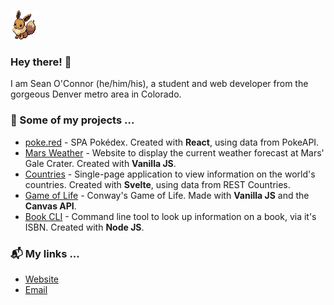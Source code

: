 ![](https://github.com/PokeAPI/sprites/blob/f301664fbbce6ccbe09f9561287e05653379f870/sprites/pokemon/versions/generation-v/black-white/animated/133.gif?raw=true)

### Hey there! 👋

I am Sean O'Connor (he/him/his), a student and web developer from the gorgeous Denver metro area in Colorado.

### 🔭 Some of my projects ...

- [poke.red](https://github.com/seaneoo/poke.red) - SPA Pokédex. Created with **React**, using data from PokeAPI.
- [Mars Weather](https://seaneoo.github.io/mars-weather/) - Website to display the current weather forecast at Mars' Gale Crater. Created with **Vanilla JS**.
- [Countries](https://github.com/seaneoo/countries) - Single-page application to view information on the world's countries. Created with **Svelte**, using data from REST Countries.
- [Game of Life](https://github.com/seaneoo/game-of-life) - Conway's Game of Life. Made with **Vanilla JS** and the **Canvas API**.
- [Book CLI](https://github.com/seaneoo/book-cli/) - Command line tool to look up information on a book, via it's ISBN. Created with **Node JS**.

### 📬 My links ...

- [Website](https://seano.dev/)
- [Email](mailto:&#115;&#111;&#64;&#115;&#101;&#97;&#110;&#111;&#46;&#100;&#101;&#118;)
